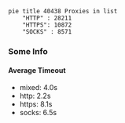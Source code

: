 
```mermaid
pie title 40438 Proxies in list
    "HTTP" : 28211
    "HTTPS": 10872
    "SOCKS" : 8571
```

### Some Info
#### Average Timeout

- mixed: 4.0s
- http: 2.2s
- https: 8.1s
- socks: 6.5s